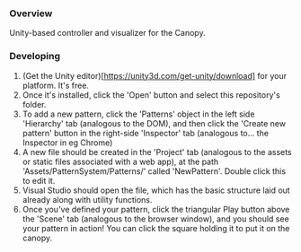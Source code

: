### Overview
Unity-based controller and visualizer for the Canopy.

### Developing
1. (Get the Unity editor)[https://unity3d.com/get-unity/download] for your platform. It's free.
2. Once it's installed, click the 'Open' button and select this repository's folder.
3. To add a new pattern, click the 'Patterns' object in the left side 'Hierarchy' tab (analogous to the DOM), and then click the 'Create new pattern' button in the right-side 'Inspector' tab (analogous to... the Inspector in eg Chrome)
4. A new file should be created in the 'Project' tab (analogous to the assets or static files associated with a web app), at the path 'Assets/PatternSystem/Patterns/' called 'NewPattern'. Double click this to edit it.
5. Visual Studio should open the file, which has the basic structure laid out already along with utility functions.
6. Once you've defined your pattern, click the triangular Play button above the 'Scene' tab (analogous to the browser window), and you should see your pattern in action! You can click the square holding it to put it on the canopy.

